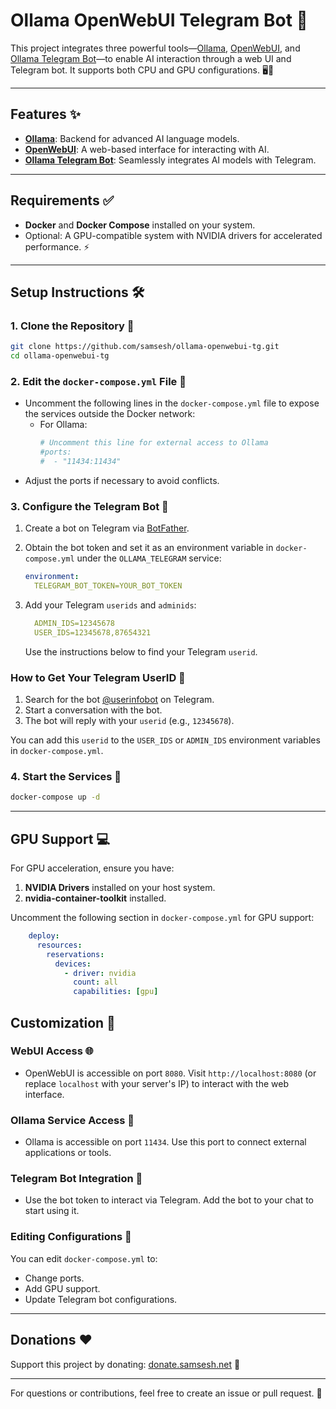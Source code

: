 # Ollama OpenWebUI Telegram Bot 🚀

This project integrates three powerful tools—[Ollama](https://github.com/jmorganca/ollama), [OpenWebUI](https://github.com/mlc-ai/web-llm), and [Ollama Telegram Bot](https://github.com/ruecat/ollama-telegram)—to enable AI interaction through a web UI and Telegram bot. It supports both CPU and GPU configurations. 🖥️🤖

---

## Features ✨
- **[Ollama](https://github.com/jmorganca/ollama)**: Backend for advanced AI language models.
- **[OpenWebUI](https://github.com/mlc-ai/web-llm)**: A web-based interface for interacting with AI.
- **[Ollama Telegram Bot](https://github.com/ruecat/ollama-telegram)**: Seamlessly integrates AI models with Telegram.

---

## Requirements ✅
- **Docker** and **Docker Compose** installed on your system.
- Optional: A GPU-compatible system with NVIDIA drivers for accelerated performance. ⚡

---

## Setup Instructions 🛠️

### 1. Clone the Repository 📂
```bash
git clone https://github.com/samsesh/ollama-openwebui-tg.git
cd ollama-openwebui-tg
```

### 2. Edit the `docker-compose.yml` File 📝
- Uncomment the following lines in the `docker-compose.yml` file to expose the services outside the Docker network:
  - For Ollama:
    ```yaml
    # Uncomment this line for external access to Ollama
    #ports:
    #  - "11434:11434" 
    ```
- Adjust the ports if necessary to avoid conflicts.

### 3. Configure the Telegram Bot 🤖
1. Create a bot on Telegram via [BotFather](https://core.telegram.org/bots#botfather).
2. Obtain the bot token and set it as an environment variable in `docker-compose.yml` under the `OLLAMA_TELEGRAM` service:
   ```yaml
   environment:
     TELEGRAM_BOT_TOKEN=YOUR_BOT_TOKEN
   ```

3. Add your Telegram `userids` and `adminids`:
   ```yaml
     ADMIN_IDS=12345678
     USER_IDS=12345678,87654321
   ```
   Use the instructions below to find your Telegram `userid`.

### How to Get Your Telegram UserID 🔎
1. Search for the bot [@userinfobot](https://t.me/userinfobot) on Telegram.
2. Start a conversation with the bot.
3. The bot will reply with your `userid` (e.g., `12345678`).

You can add this `userid` to the `USER_IDS` or `ADMIN_IDS` environment variables in `docker-compose.yml`.


### 4. Start the Services 🚀
```bash
docker-compose up -d
```

---

## GPU Support 💻
For GPU acceleration, ensure you have:
1. **NVIDIA Drivers** installed on your host system.
2. **nvidia-container-toolkit** installed.

Uncomment the following section in `docker-compose.yml` for GPU support:
```yaml
    deploy:
      resources:
        reservations:
          devices:
            - driver: nvidia
              count: all
              capabilities: [gpu]
```


## Customization 🎨
### WebUI Access 🌐
- OpenWebUI is accessible on port `8080`. Visit `http://localhost:8080` (or replace `localhost` with your server's IP) to interact with the web interface.

### Ollama Service Access 🔗
- Ollama is accessible on port `11434`. Use this port to connect external applications or tools.

### Telegram Bot Integration 🤖
- Use the bot token to interact via Telegram. Add the bot to your chat to start using it.

### Editing Configurations 🔧
You can edit `docker-compose.yml` to:
- Change ports.
- Add GPU support.
- Update Telegram bot configurations.

---

## Donations ❤️
Support this project by donating:
[donate.samsesh.net](https://donate.samsesh.net) 💖

---

For questions or contributions, feel free to create an issue or pull request. 🙌
